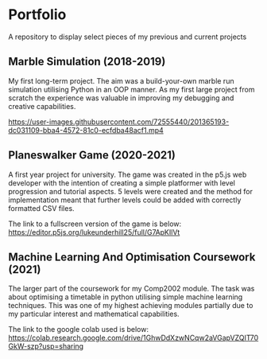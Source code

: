 # Portfolio
A repository to display select pieces of my previous and current projects

## Marble Simulation (2018-2019)
My first long-term project. The aim was a build-your-own marble run simulation utilising Python in an OOP manner. As my first large project from scratch the experience was valuable in improving my debugging and creative capabilities.

https://user-images.githubusercontent.com/72555440/201365193-dc031109-bba4-4572-81c0-ecfdba48acf1.mp4

## Planeswalker Game (2020-2021)
A first year project for university. The game was created in the p5.js web developer with the intention of creating a simple platformer with level progression and tutorial aspects. 5 levels were created and the method for implementation meant that further levels could be added with correctly formatted CSV files.
  
The link to a fullscreen version of the game is below:  
https://editor.p5js.org/lukeunderhill25/full/G7ApKIlVt

## Machine Learning And Optimisation Coursework (2021)
The larger part of the coursework for my Comp2002 module. The task was about optimising a timetable in python utilising simple machine learning techniques. This was one of my highest achieving modules partially due to my particular interest and mathematical capabilities. 
  
The link to the google colab used is below:
https://colab.research.google.com/drive/1GhwDdXzwNCqw2aVGapVZQIT70GkW-szp?usp=sharing 

